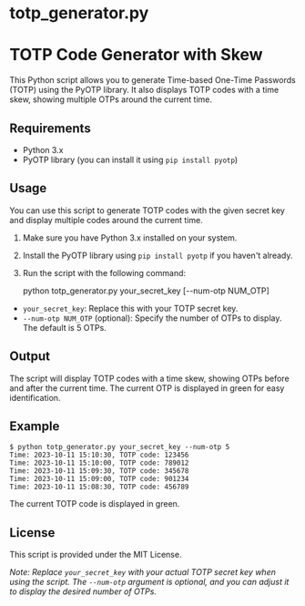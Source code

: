 # totp_generator.py


TOTP Code Generator with Skew
=============================

This Python script allows you to generate Time-based One-Time Passwords (TOTP) using the PyOTP library. It also displays TOTP codes with a time skew, showing multiple OTPs around the current time.

Requirements
------------

*   Python 3.x
*   PyOTP library (you can install it using `pip install pyotp`)

Usage
-----

You can use this script to generate TOTP codes with the given secret key and display multiple codes around the current time.

1.  Make sure you have Python 3.x installed on your system.
2.  Install the PyOTP library using `pip install pyotp` if you haven't already.
3.  Run the script with the following command:

    python totp_generator.py your_secret_key [--num-otp NUM_OTP]

*   `your_secret_key`: Replace this with your TOTP secret key.
*   `--num-otp NUM_OTP` (optional): Specify the number of OTPs to display. The default is 5 OTPs.

Output
------

The script will display TOTP codes with a time skew, showing OTPs before and after the current time. The current OTP is displayed in green for easy identification.

Example
-------

    $ python totp_generator.py your_secret_key --num-otp 5
    Time: 2023-10-11 15:10:30, TOTP code: 123456
    Time: 2023-10-11 15:10:00, TOTP code: 789012
    Time: 2023-10-11 15:09:30, TOTP code: 345678
    Time: 2023-10-11 15:09:00, TOTP code: 901234
    Time: 2023-10-11 15:08:30, TOTP code: 456789

The current TOTP code is displayed in green.

License
-------

This script is provided under the MIT License.

_Note: Replace `your_secret_key` with your actual TOTP secret key when using the script. The `--num-otp` argument is optional, and you can adjust it to display the desired number of OTPs._
